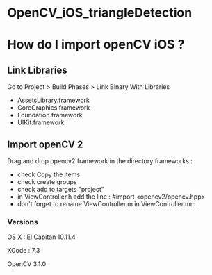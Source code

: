 # OpenCV_iOS_triangleDetection



# How do I import openCV iOS ?

## Link Libraries
Go to Project > Build Phases > Link Binary With Libraries
* AssetsLibrary.framework
* CoreGraphics framework
* Foundation.framework
* UIKit.framework

## Import openCV 2
Drag and drop opencv2.framework in the directory frameworks :
* check Copy the items
* check create groups 
* check add to targets "project"
* in ViewController.h add the line : #import <opencv2/opencv.hpp>
* don't forget to rename ViewController.m in ViewController.mm

### Versions

OS X : El Capitan 10.11.4

XCode : 7.3

OpenCV 3.1.0 
